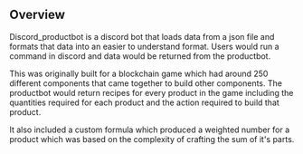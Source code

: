 ## Overview
Discord_productbot is a discord bot that loads data from a json file and formats that data into an easier to understand format. Users would run a command in discord and data would be returned from the productbot. 

This was originally built for a blockchain game which had around 250 different components that came together to build other components. The productbot would return recipes for every product in the game including the quantities required for each product and the action required to build that product. 

It also included a custom formula which produced a weighted number for a product which was based on the complexity of crafting the sum of it's parts.
